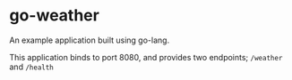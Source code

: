 # go-weather

An example application built using go-lang. 

This application binds to port 8080, and provides two endpoints; `/weather` and `/health`

